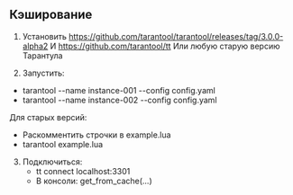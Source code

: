 ## Кэширование

1. Установить https://github.com/tarantool/tarantool/releases/tag/3.0.0-alpha2
   И https://github.com/tarantool/tt
   Или любую старую версию Тарантула

2. Запустить:
  - tarantool --name instance-001 --config config.yaml
  - tarantool --name instance-002 --config config.yaml

  Для старых версий:
  - Раскомментить строчки в example.lua
  - tarantool example.lua

3. Подключиться:
   - tt connect localhost:3301
   - В консоли: get_from_cache(...)

